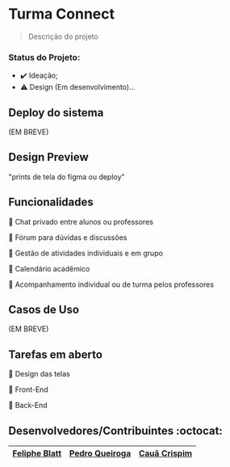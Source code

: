 # Turma Connect 

> Descrição do projeto

### Status do Projeto:
  - :heavy_check_mark: Ideação;
  - :warning: Design (Em desenvolvimento)...

## Deploy do sistema

(EM BREVE)

## Design Preview

"prints de tela do figma ou deploy"

## Funcionalidades

:small_blue_diamond: Chat privado entre alunos ou professores

:small_blue_diamond: Fórum para dúvidas e discussões

:small_blue_diamond: Gestão de atividades individuais e em grupo

:small_blue_diamond: Calendário acadêmico

:small_blue_diamond: Acompanhamento individual ou de turma pelos professores


## Casos de Uso

(EM BREVE)


## Tarefas em aberto

:memo: Design das telas

:memo: Front-End

:memo: Back-End

## Desenvolvedores/Contribuintes :octocat:

|  [Feliphe Blatt](https://github.com/Feliphe-Blatt) | [Pedro Queiroga](https://github.com/PedroQueiroga9) | [Cauã Crispim](https://github.com/cauacrispimv) |
| :---: | :---: | :---: 
